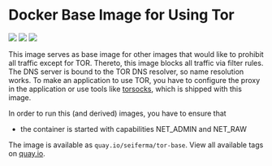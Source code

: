 # Docker Base Image for Using Tor
[![](https://github.com/seiferma/Docker_TorBase/actions/workflows/docker-publish.yml/badge.svg?branch=main)](https://github.com/seiferma/Docker_TorBase/actions?query=branch%3Amain+)
[![](https://img.shields.io/github/issues/seiferma/Docker_TorBase.svg)](https://github.com/seiferma/Docker_TorBase/issues)
[![](https://img.shields.io/github/license/seiferma/Docker_TorBase.svg)](https://github.com/seiferma/Docker_TorBase/blob/main/LICENSE)

This image serves as base image for other images that would like to prohibit all traffic except for TOR. Thereto, this image blocks all traffic via filter rules. The DNS server is bound to the TOR DNS resolver, so name resolution works. To make an application to use TOR, you have to configure the proxy in the application or use tools like [torsocks](https://linux.die.net/man/1/torsocks), which is shipped with this image.

In order to run this (and derived) images, you have to ensure that
* the container is started with capabilities NET_ADMIN and NET_RAW

The image is available as `quay.io/seiferma/tor-base`. View all available tags on [quay.io](https://quay.io/repository/seiferma/tor-base?tab=tags).
